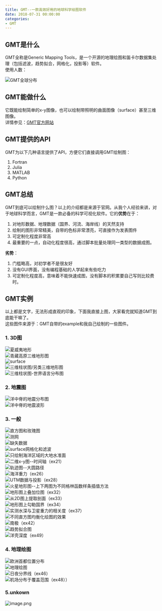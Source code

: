 ```yaml
---
title: GMT--一款高效好用的地球科学绘图软件
date: 2018-07-31 00:00:00
categories:
- GMT
---
```

## GMT是什么
GMT全称是Generic Mapping Tools，是一个开源的地理绘图和笛卡尔数据集处理（包括滤波，趋势拟合，网格化，投影等）软件。  
使用人数：  

![GMT全球分布](imags/7955445-ffd77148883b9549.png )     

## GMT能做什么
它既能绘制简单的x-y图像，也可以绘制带照明的曲面图像（surface）甚至三维图像。  
详情参见：[GMT官方网站](http://gmt.soest.hawaii.edu/projects/gmt )   

## GMT提供的API
GMT为以下几种语言提供了API，方便它们直接调用GMT绘制图：
1. Fortran
2. Julia
3. MATLAB
4. Python


## GMT总结
GMT到底可以绘制什么图？以上的介绍都是来源于官网。从我个人经验来讲，对于地球科学而言，GMT是一款必备的科学可视化软件。它的**优势**在于：
1. 对地形数据、地理数据（国界、河流、海岸线）的天然支持
2. 绘制的图形非常精美，自带的色标非常漂亮，可直接作为发表图件
3. 可定制化程度非常高
4. 最重要的一点，自动化程度很高，通过脚本批量处理同一类型的数据成图。


**劣势**：
1. 门槛略高，对初学者不是很友好
2. 没有GUI界面，没有编程基础的人学起来有些吃力
3. 可定制化程度高，意味着不能快速成图，没有脚本的积累要自己写则比较费时。

## GMT实例
以上都是文字，无法形成直观的印象，下面我直接上图，大家看完就知道GMT到底能干嘛了。  
这些图件来源于：GMT自带的example和我自己绘制的一些图件。
### 1. 3D图

![夏威夷地形](imags/7955445-5feb434a550d41f9.png )       
![青藏高原三维地形图](imags/7955445-4ed557e18350f97f-1591537425845.jpg )     
![surface](imags/7955445-a85cf23b88117836.png )       
![三维柱状图/另类三维地形图](imags/7955445-3e52a4a4767a13ba.png )     
![三维柱状图-世界语言分布图](imags/7955445-51d28740c4b9a09a.png )       

### 2. 地震图

![洋中脊的地震分布图](imags/7955445-fd99af7f41165737.png )     
![洋中脊的地震波形](imags/7955445-a128fcf1f3da2114.png )     

### 3. 一般

![直方图和玫瑰图](imags/7955445-aba29713eaa2f983.png )     
![测网](imags/7955445-326990e780909966.png )     
![缺失数据](imags/7955445-7f3e8ebfc45fbacf.png )     
![surface网格化和滤波](imags/7955445-2953376e5d558adf.png )     
![只绘制海洋区域的大地水准面](imags/7955445-19e267b3746240f8.png )     
![二维x-y图--时间轴（ex21）](imags/7955445-da581e4bce94dbfc.png )     
![轨迹图--大圆路径](imags/7955445-0d35b7f5db3253c4.png )     
![海洋重力（ex26）](imags/7955445-27f3c0ae3fae4b42.png )     
![UTM数据与投影（ex28）](https://upload-images.jianshu.io/upload_images/7955445-41829ae124d696c1.png?imageMogr2/auto-orient/strip%7CimageView2/2/w/440 )     
![火星地形图--上下两图为不同格林函数样条插值方法](imags/7955445-0b06cb76f981d98b.png )     
![地形图上叠加位图（ex32）](imags/7955445-c33a8fd48db259cb.png )     
![从2D图上提取剖面（ex33）](imags/7955445-f8203ed1e85ec272.png )     
![地形图上勾勒国界（ex34）](imags/7955445-f40b54eaf73be256.png )     
![实测水深与卫星重力的相关度（ex37）](imags/7955445-e69acbeea39f7849.png )     
![不同直方图均衡化绘图的效果](imags/7955445-67307548982c7e9b.png )     
![南极（ex42）](imags/7955445-98fbe0ad484d0349.png )     
![趋势拟合图](imags/7955445-625cbc065b776a53.png )     
![洋壳深度（ex49）](imags/7955445-3b6e1a083a4bb288.png )     

### 4. 地理绘图

![欧洲首都位置分布](imags/7955445-58fc60ad3aabfae8.png )     
![地理绘图](imags/7955445-9c88f102ec82c5f2.png )     
![日夜分界线（ex46）](imags/7955445-5f296a259dd9c30d.png )     
![机场分布于覆盖范围（ex48））](imags/7955445-d80bfb0d61991e61.png )     




### 5.unkown

![image.png](imags/7955445-c41d43748b8ddf82.png )     
